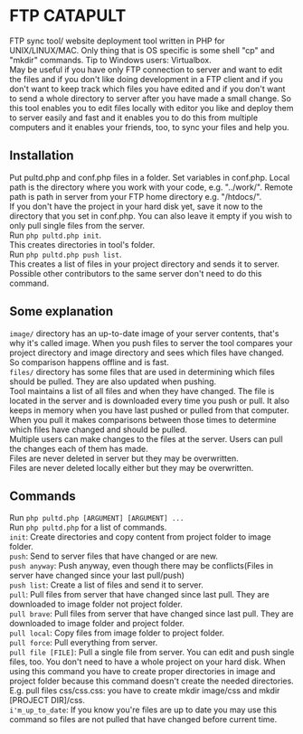 # FTP CATAPULT
FTP sync tool/ website deployment tool written in PHP for UNIX/LINUX/MAC. Only thing that is OS specific is some shell "cp" and "mkdir" commands. Tip to Windows users: Virtualbox.<br>
May be useful if you have only FTP connection to server and want to edit the files and if you don't like doing development in a FTP client and if you don't want to keep track which files you have edited and if you don't want to send a whole directory to server after you have made a small change. So this tool enables you to edit files locally with editor you like and deploy them to server easily and fast and it enables you to do this from multiple computers and it enables your friends, too, to sync your files and help you.<br>

## Installation


Put pultd.php and conf.php files in a folder. Set variables in conf.php. Local path is the directory where you work with your code, e.g. "../work/". Remote path is path in server from your FTP home directory e.g. "/htdocs/".<br>
If you don't have the project in your hard disk yet, save it now to the directory that you set in conf.php. You can also leave it empty if you wish to only pull single files from the server.<br>
Run `php pultd.php init`.<br>
This creates directories in tool's folder.<br>
Run `php pultd.php push list`.<br>
This creates a list of files in your project directory and sends it to server. Possible other contributors to the same server don't need to do this command.<br>

## Some explanation

`image/` directory has an up-to-date image of your server contents, that's why it's called image. When you push files to server the tool compares your project directory and image directory and sees which files have changed. So comparison happens offline and is fast.<br>
`files/` directory has some files that are used in determining which files should be pulled. They are also updated when pushing.<br>
Tool maintains a list of all files and when they have changed. The file is located in the server and is downloaded every time you push or pull. It also keeps in memory when you have last pushed or pulled from that computer. When you pull it makes comparisons between those times to determine which files have changed and should be pulled.<br>
Multiple users can make changes to the files at the server. Users can pull the changes each of them has made.<br>
Files are never deleted in server but they may be overwritten.<br>
Files are never deleted locally either but they may be overwritten.<br>

## Commands

Run `php pultd.php [ARGUMENT] [ARGUMENT] ...`<br>
Run `php pultd.php` for a list of commands.<br>
`init`: Create directories and copy content from project folder to image folder.<br>
`push`: Send to server files that have changed or are new.<br>
`push anyway`: Push anyway, even though there may be conflicts(Files in server have changed since your last pull/push)<br>
`push list`: Create a list of files and send it to server.<br> 
`pull`: Pull files from server that have changed since last pull. They are downloaded to image folder not project folder.<br>
`pull brave`: Pull files from server that have changed since last pull. They are downloaded to image folder and project folder.<br>
`pull local`: Copy files from image folder to project folder.<br>
`pull force`: Pull everything from server.<br>
`pull file [FILE]`: Pull a single file from server. You can edit and push single files, too. You don't need to have a whole project on your hard disk. When using this command you have to create proper directories in image and project folder because this command doesn't create the needed directories. E.g. pull files css/css.css: you have to create mkdir image/css and mkdir [PROJECT DIR]/css.<br>
`i'm_up_to_date`: If you know you're files are up to date you may use this command so files are not pulled that have changed before current time.<br>
